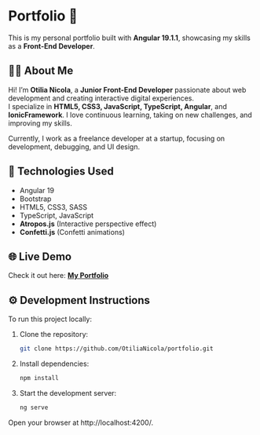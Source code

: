 # Portfolio 🎨  
This is my personal portfolio built with **Angular 19.1.1**, showcasing my skills as a **Front-End Developer**.  

## 🧑‍💻 About Me  
Hi! I’m **Otilia Nicola**, a **Junior Front-End Developer** passionate about web development and creating interactive digital experiences.  
I specialize in **HTML5, CSS3, JavaScript, TypeScript, Angular**, and **IonicFramework**. I love continuous learning, taking on new challenges, and improving my skills.  

Currently, I work as a freelance developer at a startup, focusing on development, debugging, and UI design.  

## 🚀 Technologies Used  
- Angular 19  
- Bootstrap  
- HTML5, CSS3, SASS  
- TypeScript, JavaScript  
- **Atropos.js** (Interactive perspective effect)  
- **Confetti.js** (Confetti animations)  

## 🌐 Live Demo  
Check it out here: [**My Portfolio**](https://otilianicola.github.io/portfolio)  

## ⚙️ Development Instructions  
To run this project locally:  
1. Clone the repository:  
   ```bash
   git clone https://github.com/OtiliaNicola/portfolio.git

2. Install dependencies:  
   ```bash
   npm install
3. Start the development server:  
   ```bash
   ng serve
Open your browser at http://localhost:4200/.
